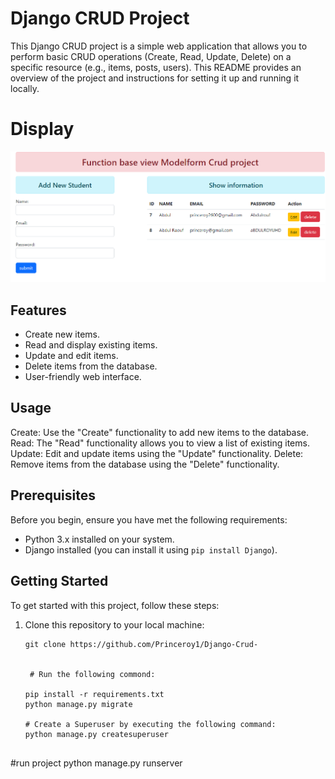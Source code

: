 # Django CRUD Project

This Django CRUD project is a simple web application that allows you to perform basic CRUD operations (Create, Read, Update, Delete) on a specific resource (e.g., items, posts, users). This README provides an overview of the project and instructions for setting it up and running it locally.
#  Display
  ![Project](app.png)
## Features

- Create new items.
- Read and display existing items.
- Update and edit items.
- Delete items from the database.
- User-friendly web interface.

## Usage

   Create: Use the "Create" functionality to add new items to the database.
   Read: The "Read" functionality allows you to view a list of existing items.
   Update: Edit and update items using the "Update" functionality.
   Delete: Remove items from the database using the "Delete" functionality.
   
## Prerequisites

Before you begin, ensure you have met the following requirements:

- Python 3.x installed on your system.
- Django installed (you can install it using `pip install Django`).

## Getting Started

To get started with this project, follow these steps:

1. Clone this repository to your local machine:

   ```shell
   git clone https://github.com/Princeroy1/Django-Crud-


    # Run the following commond:

   pip install -r requirements.txt
   python manage.py migrate

   # Create a Superuser by executing the following command:
   python manage.py createsuperuser


  #run project
  python manage.py runserver

